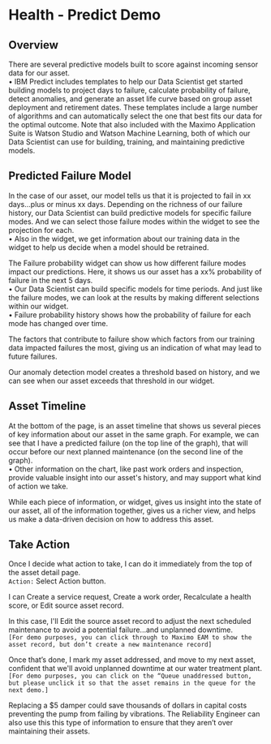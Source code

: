 # Health - Predict Demo

## Overview
There are several predictive models built to score against incoming sensor data for our asset.<br>
 • IBM Predict includes templates to help our Data Scientist get started building models to project days to failure, calculate probability of failure, detect anomalies, and generate an asset life curve based on group asset deployment and retirement dates.  These templates include a large number of algorithms and can automatically select the one that best fits our data for the optimal outcome.  Note that also included with the Maximo Application Suite is Watson Studio and Watson Machine Learning, both of which our Data Scientist can use for building, training, and maintaining predictive models.

## Predicted Failure Model
In the case of our asset, our model tells us that it is projected to fail in xx days...plus or minus xx days.  Depending on the richness of our failure history, our Data Scientist can build predictive models for specific failure modes.  And we can select those failure modes within the widget to see the projection for each.<br>
 • Also in the widget, we get information about our training data in the widget to help us decide when a model should be retrained.

The Failure probability widget can show us how different failure modes impact our predictions. Here, it shows us our asset has a xx% probability of failure in the next 5 days. <br> 
•	Our Data Scientist can build specific models for time periods.  And just like the failure modes, we can look at the results by making different selections within our widget.<br> 
•	Failure probability history shows how the probability of failure for each mode has changed over time.

The factors that contribute to failure show which factors from our training data impacted failures the most, giving us an indication of what may lead to future failures.

Our anomaly detection model creates a threshold based on history, and we can see when our asset exceeds that threshold in our widget.


## Asset Timeline
At the bottom of the page, is an asset timeline that shows us several pieces of key information about our asset in the same graph.  For example, we can see that I have a predicted failure (on the top line of the graph), that will occur before our next planned maintenance (on the second line of the graph).<br>
•	Other information on the chart, like past work orders and inspection, provide valuable insight into our asset's history, and may support what kind of action we take.

While each piece of information, or widget, gives us insight into the state of our asset, all of the information together, gives us a richer view, and helps us make a data-driven decision on how to address this asset.


## Take Action
Once I decide what action to take, I can do it immediately from the top of the asset detail page.<br>
`Action:` Select Action button. 

I can Create a service request, Create a work order, Recalculate a health score, or Edit source asset record.

In this case, I'll Edit the source asset record to adjust the next scheduled maintenance to avoid a potential failure...and unplanned downtime.<br>
`[For demo purposes, you can click through to Maximo EAM to show the asset record, but don’t create a new maintenance record]`

Once that’s done, I mark my asset addressed, and move to my next asset, confident that we'll avoid unplanned downtime at our water treatment plant.<br> 
`[For demo purposes, you can click on the “Queue unaddressed button, but please unclick it so that the asset remains in the queue for the next demo.]`

Replacing a $5 damper could save thousands of dollars in capital costs preventing the pump from failing by vibrations.  The Reliability Engineer can also use this this type of information to ensure that they aren’t over maintaining their assets.



